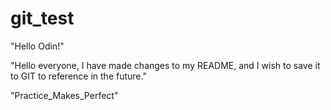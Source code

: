 # git_test

"Hello Odin!"

"Hello everyone, I have made changes to my README, and I wish to save it to GIT to reference in the future."

"Practice_Makes_Perfect"


